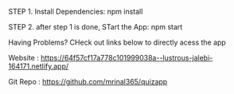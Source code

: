 STEP 1. Install Dependencies: npm install

STEP 2. after step 1 is done, STart the App: npm start



Having Problems?
CHeck out links below to directly acess the app

Website : https://64f57cf17a778c101999038a--lustrous-jalebi-164171.netlify.app/



Git Repo : https://github.com/mrinal365/quizapp
